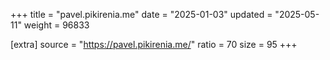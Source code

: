 +++
title = "pavel.pikirenia.me"
date = "2025-01-03"
updated = "2025-05-11"
weight = 96833

[extra]
source = "https://pavel.pikirenia.me/"
ratio = 70
size = 95
+++
